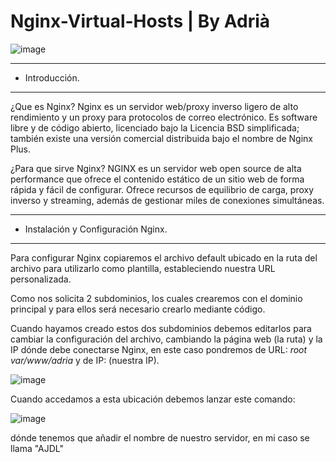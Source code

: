 # Nginx-Virtual-Hosts | By Adrià
![image](https://user-images.githubusercontent.com/98842240/166708431-df70b37e-6794-46f7-8b7c-dcb72d3e9fb9.png)

___
- Introducción.
___
¿Que es Nginx?
Nginx es un servidor web/proxy inverso ligero de alto rendimiento y un proxy para protocolos de correo electrónico. Es software libre y de código abierto, licenciado bajo la Licencia BSD simplificada; también existe una versión comercial distribuida bajo el nombre de Nginx Plus.

¿Para que sirve Nginx?
NGINX es un servidor web open source de alta performance que ofrece el contenido estático de un sitio web de forma rápida y fácil de configurar. Ofrece recursos de equilibrio de carga, proxy inverso y streaming, además de gestionar miles de conexiones simultáneas.

___
- Instalación y Configuración Nginx.
___

Para configurar Nginx copiaremos el archivo default ubicado en la ruta del archivo para utilizarlo como plantilla, estableciendo nuestra URL personalizada.

Como nos solicita 2 subdominios, los cuales crearemos con el dominio principal y para ellos será necesario crearlo mediante código.

Cuando hayamos creado estos dos subdominios debemos editarlos para cambiar la configuración del archivo, cambiando la página web (la ruta) y la IP dónde debe conectarse Nginx, en este caso pondremos de URL: *root var/www/adria* y de IP: (nuestra IP).

![image](https://user-images.githubusercontent.com/98842240/167171280-3a194d1d-d74a-4af4-80fb-a52adbbc1534.png)

Cuando accedamos a esta ubicación debemos lanzar este comando:

![image](https://user-images.githubusercontent.com/98842240/167171462-306e8f96-e9c1-4bfd-9ead-2df86cac186c.png)
 
 dónde tenemos que añadir el nombre de nuestro servidor, en mi caso se llama "AJDL"
